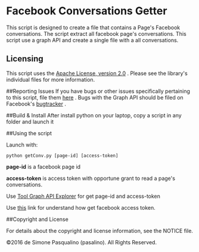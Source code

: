 # Facebook Conversations Getter
This script is designed to create a file that contains a Page's Facebook conversations.
The script extract all facebook page's conversations.
This script use a graph API and create a single file with a all conversations.


## Licensing
This script uses the [Apache License, version 2.0](https://www.apache.org/licenses/LICENSE-2.0) . Please see the library's individual files for more information.

##Reporting Issues
If you have bugs or other issues specifically pertaining to this script, file them [here](https://github.com/pasalino/facebook-conversation/issues) . 
Bugs with the Graph API should be filed on Facebook's [bugtracker](https://developers.facebook.com/bugs/) .

##Build & Install
After install python on your laptop, copy a script in any folder and launch it

##Using the script

Launch with:

    python getConv.py [page-id] [access-token]

**page-id** is a facebook page id

**access-token** is access token with opportune grant to read a page's conversations.

Use [Tool Graph API Explorer](https://developers.facebook.com/tools/explorer/) for get page-id and access-token

Use [this](https://developers.facebook.com/docs/graph-api/overview) link for understand how get facebook access token.

##Copyright and License

For details about the copyright and license information, see the NOTICE file.

©2016 de Simone Pasqualino (pasalino). All Rights Reserved. 